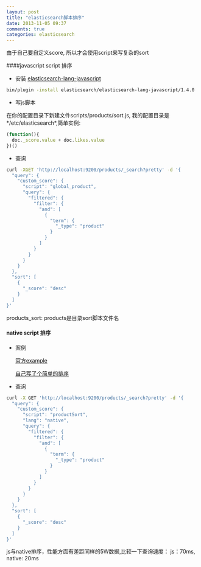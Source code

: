 ```yaml
---
layout: post
title: "elasticsearch脚本排序"
date: 2013-11-05 09:37
comments: true
categories: elasticsearch
---
```

由于自己要自定义score, 所以才会使用script来写复杂的sort

####javascript script 排序

- 安装 [elasticsearch-lang-javascript](https://github.com/elasticsearch/elasticsearch-lang-javascript)

```bash
bin/plugin -install elasticsearch/elasticsearch-lang-javascript/1.4.0
```

- 写js脚本

在你的配置目录下新建文件scripts/products/sort.js, 我的配置目录是*/etc/elasticsearch*,简单实例:

```js
(function(){
  doc._score.value + doc.likes.value
})()
```

- 查询

```bash
curl -XGET 'http://localhost:9200/products/_search?pretty' -d '{
  "query": {
    "custom_score": {
      "script": "global_product",
      "query": {
        "filtered": {
          "filter": {
            "and": [
              {
                "term": {
                  "_type": "product"
                }
              }
            ]
          }
        }
      }
    }
  },
  "sort": [
    {
      "_score": "desc"
    }
  ]
}'
```
products_sort: products是目录sort脚本文件名

#### native script 排序

- 案例

  [官方example](https://github.com/imotov/elasticsearch-native-script-example)

  [自己写了个简单的排序](https://github.com/huxinghai1988/sort-score-script)

- 查询

```bash
curl -X GET 'http://localhost:9200/products/_search?pretty' -d '{
  "query": {
    "custom_score": {
      "script": "productSort",
      "lang": "native",
      "query": {
        "filtered": {
          "filter": {
            "and": [
              {
                "term": {
                  "_type": "product"
                }
              }
            ]
          }
        }
      }
    }
  },
  "sort": [
    {
      "_score": "desc"
    }
  ]
}'
```


js与native排序，性能方面有差距同样的5W数据,比较一下查询速度：
  js：70ms, native: 20ms









